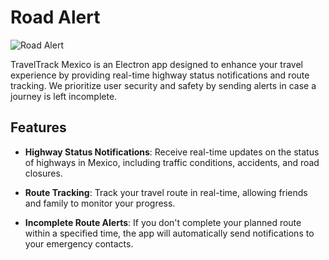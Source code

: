 # Road Alert 

![Road Alert](https://www.google.com/url?sa=i&url=https%3A%2F%2Fwww.freepik.es%2Fvector-premium%2Ficono-alerta-roja-luz-intermitente-simbolo-sirena-senal-alarma_24498629.htm&psig=AOvVaw2WtFH2pwtKKLqTD5_KJsUF&ust=1694557097373000&source=images&cd=vfe&opi=89978449&ved=0CBAQjRxqFwoTCNj1zqDLo4EDFQAAAAAdAAAAABAE)

TravelTrack Mexico is an Electron app designed to enhance your travel experience by providing real-time highway status notifications and route tracking. We prioritize user security and safety by sending alerts in case a journey is left incomplete.

## Features

- **Highway Status Notifications**: Receive real-time updates on the status of highways in Mexico, including traffic conditions, accidents, and road closures.

- **Route Tracking**: Track your travel route in real-time, allowing friends and family to monitor your progress.

- **Incomplete Route Alerts**: If you don't complete your planned route within a specified time, the app will automatically send notifications to your emergency contacts.

